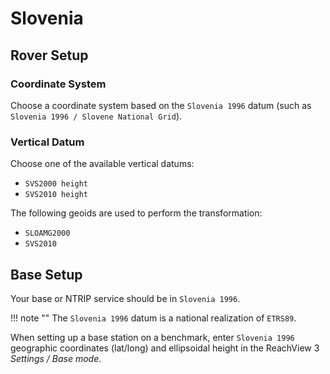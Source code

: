 # Slovenia

## Rover Setup

### Coordinate System

Choose a coordinate system based on the `Slovenia 1996` datum (such as `Slovenia 1996 / Slovene National Grid`).

### Vertical Datum

Choose one of the available vertical datums:

* `SVS2000 height`
* `SVS2010 height`

The following geoids are used to perform the transformation:

* `SLOAMG2000`
* `SVS2010`

## Base Setup

Your base or NTRIP service should be in `Slovenia 1996`.

!!! note ""
	The `Slovenia 1996`  datum is a national realization of `ETRS89`.

When setting up a base station on a benchmark, enter `Slovenia 1996` geographic coordinates (lat/long) and ellipsoidal height in the ReachView 3 *Settings / Base mode*.
